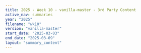 ```yaml
---
title: 2025 - Week 10 - vanilla-master - 3rd Party Content
active_nav: summaries
year: "2025"
filename: "wk10"
version: "vanilla-master"
start_date: "2025-03-03"
end_date: "2025-03-09"
layout: "summary_content"
---
```

